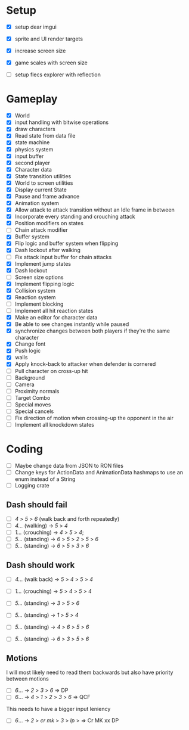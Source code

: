 # Setup
- [x] setup dear imgui
- [x] sprite and UI render targets
- [x] increase screen size
- [x] game scales with screen size
- [ ] setup flecs explorer with reflection


# Gameplay
- [x] World
- [x] input handling with bitwise operations
- [x] draw characters
- [x] Read state from data file
- [x] state machine
- [x] physics system
- [x] input buffer
- [x] second player
- [x] Character data
- [x] State transition utilities
- [x] World to screen utilities
- [x] Display current State
- [x] Pause and frame advance
- [x] Animation system
- [x] Allow attack to attack transition without an Idle frame in between
- [x] Incorporate every standing and crouching attack
- [x] Position modifiers on states
- [ ] Chain attack modifier
- [x] Buffer system
- [x] Flip logic and buffer system when flipping
- [x] Dash lockout after walking
- [ ] Fix attack input buffer for chain attacks
- [x] Implement jump states
- [x] Dash lockout
- [ ] Screen size options
- [x] Implement flipping logic
- [x] Collision system
- [x] Reaction system
- [ ] Implement blocking
- [ ] Implement all hit reaction states
- [x] Make an editor for character data
- [x] Be able to see changes instantly while paused
- [x] synchronize changes between both players if they're the same character
- [x] Change font
- [x] Push logic
- [x] walls
- [x] Apply knock-back to attacker when defender is cornered
- [ ] Pull character on cross-up hit
- [ ] Background
- [ ] Camera
- [ ] Proximity normals
- [ ] Target Combo
- [ ] Special moves
- [ ] Special cancels
- [ ] Fix direction of motion when crossing-up the opponent in the air
- [ ] Implement all knockdown states

# Coding

- [ ] Maybe change data from JSON to RON files
- [ ] Change keys for ActionData and AnimationData hashmaps to use an enum instead of a String
- [ ] Logging crate

## Dash should fail

- [ ] *4* > *5* > *6* (walk back and forth repeatedly)
- [ ] *4...* (walking) ->  *5* > *4*
- [ ] *1...* (crouching) ->  *4* > *5* > *4*;
- [ ] *5...* (standing) -> *6* > *5* > *2* > *5* > *6*
- [ ] *5...* (standing) -> *6* > *5* > *3* > *6*

## Dash should work

- [ ] *4...* (walk back) ->  *5* > *4* > *5* > *4*
- [ ] *1...* (crouching) ->  *5* > *4* > *5* > *4*
- [ ] *5...* (standing) -> *3* > *5* > *6*
- [ ] *5...* (standing) -> *1* > *5* > *4*
- [ ] *5...* (standing) -> *4* > *6* > *5* > *6*
- [ ] *5...* (standing) -> *6* > *3* > *5* > *6*


## Motions

I will most likely need to read them backwards but also have priority between motions

- [ ] *6*... -> *2* > *3* > *6* => DP
- [ ] *6*... -> *4* > *1* > *2* > *3* > *6* => QCF

This needs to have a bigger input leniency
- [ ] *6*... -> *2* > *cr mk* > *3* > *lp* > => Cr MK xx DP
